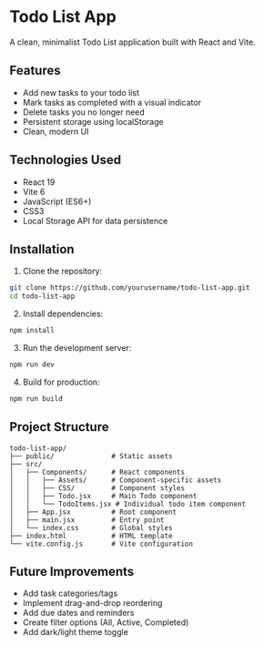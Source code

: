 # Todo List App

A clean, minimalist Todo List application built with React and Vite.


## Features

- Add new tasks to your todo list
- Mark tasks as completed with a visual indicator
- Delete tasks you no longer need
- Persistent storage using localStorage
- Clean, modern UI

## Technologies Used

- React 19
- Vite 6
- JavaScript (ES6+)
- CSS3
- Local Storage API for data persistence

## Installation

1. Clone the repository:
```bash
git clone https://github.com/yourusername/todo-list-app.git
cd todo-list-app
```

2. Install dependencies:
```bash
npm install
```

3. Run the development server:
```bash
npm run dev
```

4. Build for production:
```bash
npm run build
```

## Project Structure

```
todo-list-app/
├── public/              # Static assets
├── src/
│   ├── Components/      # React components
│   │   ├── Assets/      # Component-specific assets
│   │   ├── CSS/         # Component styles
│   │   ├── Todo.jsx     # Main Todo component
│   │   └── TodoItems.jsx # Individual todo item component
│   ├── App.jsx          # Root component
│   ├── main.jsx         # Entry point
│   └── index.css        # Global styles
├── index.html           # HTML template
└── vite.config.js       # Vite configuration
```

## Future Improvements

- Add task categories/tags
- Implement drag-and-drop reordering
- Add due dates and reminders
- Create filter options (All, Active, Completed)
- Add dark/light theme toggle
